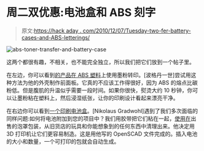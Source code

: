 # 周二双优惠:电池盒和 ABS 刻字

> 原文:[https://hack aday . com/2010/12/07/Tuesday-two-fer-battery-cases-and-ABS-letterings/](https://hackaday.com/2010/12/07/tuesday-two-fer-battery-cases-and-abs-lettering/)

![](../Images/9103355ab582b1a57d58062589ac401b.png "abs-toner-transfer-and-battery-case")

这两个都很有趣，不相关，也不能完全独立，所以我们把它们放到一个帖子里。

在左边，你可以看到[的产品在 ABS 塑料](http://www.electrobob.com/toner-transfer-to-abs/)上使用墨粉转印。[波格丹一世]尝试用这种方法为他的外壳制作前面板。它真的不应该工作得很好，因为 ABS 的熔点比碳粉低。但是腹肌的升温似乎需要一段时间。如果你很快，熨烫大约 10 秒钟，你可以让墨粉粘在塑料上，然后浸湿纸张，让你的印刷设计看起来漂亮干净。

在右边你可以看到[一个印刷电池盒](http://www.local-guru.net/blog/2010/12/06/generative-battery-compartment)。[Nikolaus Gradwohl]遇到了我们多次面临的同样问题:如何将电池附加到您的项目中？我们用胶带把它们粘在一起，[使用在](http://hackaday.com/2010/02/04/battery-holder-reuses-blister-pack/)出售的泡罩包装，从旧货店的玩具和你能想象到的任何东西中清理出来。他决定用 3D 打印机让它们更容易制造。这是用他写的 OpenSCAD 文件完成的。插入电池的大小和数量，一个可打印的包就会自动生成。